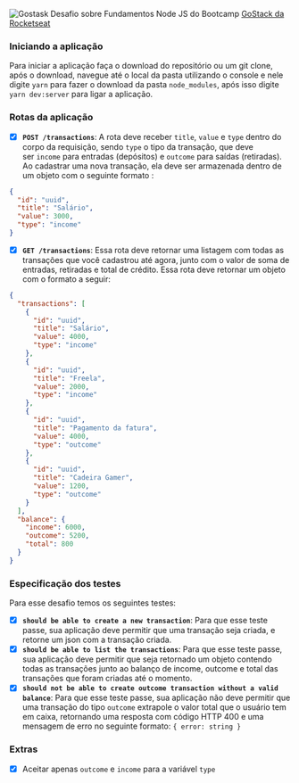 ![Gostask](https://camo.githubusercontent.com/d25397e9df01fe7882dcc1cbc96bdf052ffd7d0c/68747470733a2f2f73746f726167652e676f6f676c65617069732e636f6d2f676f6c64656e2d77696e642f626f6f7463616d702d676f737461636b2f6865616465722d6465736166696f732e706e67)
Desafio sobre Fundamentos Node JS do Bootcamp [GoStack da Rocketseat](https://rocketseat.com.br/gostack)

### **Iniciando a aplicação**

Para iniciar a aplicação faça o download do repositório ou um git clone, após o download, navegue até o local da pasta utilizando o console e nele digite `yarn` para fazer o download da pasta `node_modules`, após isso digite `yarn dev:server` para ligar a aplicação.

### **Rotas da aplicação**

- [x]  **`POST /transactions`**: A rota deve receber `title`, `value` e `type` dentro do corpo da requisição, sendo `type` o tipo da transação, que deve ser `income` para entradas (depósitos) e `outcome` para saídas (retiradas). Ao cadastrar uma nova transação, ela deve ser armazenada dentro de um objeto com o seguinte formato :

```json
{
  "id": "uuid",
  "title": "Salário",
  "value": 3000,
  "type": "income"
}
```

- [x]  **`GET /transactions`**: Essa rota deve retornar uma listagem com todas as transações que você cadastrou até agora, junto com o valor de soma de entradas, retiradas e total de crédito. Essa rota deve retornar um objeto com o formato a seguir:

```json
{
  "transactions": [
    {
      "id": "uuid",
      "title": "Salário",
      "value": 4000,
      "type": "income"
    },
    {
      "id": "uuid",
      "title": "Freela",
      "value": 2000,
      "type": "income"
    },
    {
      "id": "uuid",
      "title": "Pagamento da fatura",
      "value": 4000,
      "type": "outcome"
    },
    {
      "id": "uuid",
      "title": "Cadeira Gamer",
      "value": 1200,
      "type": "outcome"
    }
  ],
  "balance": {
    "income": 6000,
    "outcome": 5200,
    "total": 800
  }
}
```

### **Especificação dos testes**
Para esse desafio temos os seguintes testes:

- [x]  **`should be able to create a new transaction`**: Para que esse teste passe, sua aplicação deve permitir que uma transação seja criada, e retorne um json com a transação criada.
- [x]  **`should be able to list the transactions`**: Para que esse teste passe, sua aplicação deve permitir que seja retornado um objeto contendo todas as transações junto ao balanço de income, outcome e total das transações que foram criadas até o momento.
- [x]  **`should not be able to create outcome transaction without a valid balance`**: Para que esse teste passe, sua aplicação não deve permitir que uma transação do tipo `outcome` extrapole o valor total que o usuário tem em caixa, retornando uma resposta com código HTTP 400 e uma mensagem de erro no seguinte formato: `{ error: string }`

### **Extras**

- [x]  Aceitar apenas `outcome` e `income` para a variável `type`
